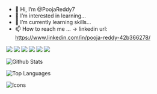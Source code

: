 - 👋 Hi, I’m @PoojaReddy7
- 👀 I’m interested in  learning...
- 🌱 I’m currently learning skills...
- 📫 How to reach me ...
-> linkedin url: https://www.linkedin.com/in/pooja-reddy-42b366278/


<img src="https://img.shields.io/badge/-HTML-e34f26?logo=html5&logoColor=fff">
<img src="https://img.shields.io/badge/-CSS-663399?logo=CSS3&logoColor=fff">
<img src="https://img.shields.io/badge/-JS-F7DF1E?logo=JS&logoColor=fff">
<img src="https://img.shields.io/badge/-61DAFB?logo=REACT&logoColor=fff">
<img src="https://img.shields.io/badge/-python-3776AB?logo=python&logoColor=fff">
<img src="https://img.shields.io/badge/--4479A1?logo=mysql&logoColor=fff">


  ![Github Stats](https://github-readme-stats.vercel.app/api?username=PoojaReddy7&count_private=true&show_icons=true&theme=radical)

  ![Top Languages](https://github-readme-stats.vercel.app/api/top-langs/?username=PoojaReddy7&show_icons=true&theme=radical)


  ![Icons](https://img.shields.io/badge/-HTML-e34f26?logo=html5&logoColor=fff)

<!---
PoojaReddy7/PoojaReddy7 is a ✨ special ✨ repository because its `README.md` (this file) appears on your GitHub profile.
You can click the Preview link to take a look at your changes.
--->

